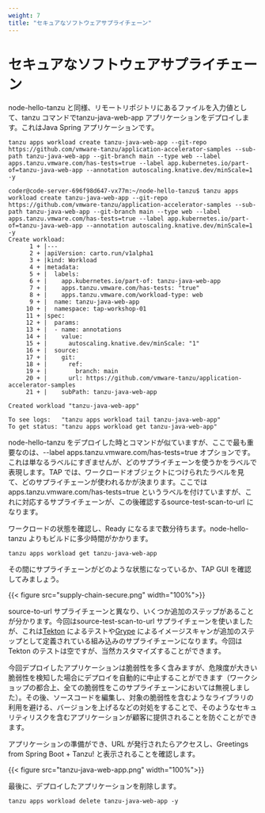 ```yaml
---
weight: 7
title: "セキュアなソフトウェアサプライチェーン"
---
```


# セキュアなソフトウェアサプライチェーン

node-hello-tanzu と同様、リモートリポジトリにあるファイルを入力値として、tanzu コマンドでtanzu-java-web-app アプリケーションをデプロイします。これはJava Spring アプリケーションです。

```shell
tanzu apps workload create tanzu-java-web-app --git-repo https://github.com/vmware-tanzu/application-accelerator-samples --sub-path tanzu-java-web-app --git-branch main --type web --label apps.tanzu.vmware.com/has-tests=true --label app.kubernetes.io/part-of=tanzu-java-web-app --annotation autoscaling.knative.dev/minScale=1 -y
```
```
coder@code-server-696f98d647-vx77m:~/node-hello-tanzu$ tanzu apps workload create tanzu-java-web-app --git-repo https://github.com/vmware-tanzu/application-accelerator-samples --sub-path tanzu-java-web-app --git-branch main --type web --label apps.tanzu.vmware.com/has-tests=true --label app.kubernetes.io/part-of=tanzu-java-web-app --annotation autoscaling.knative.dev/minScale=1 -y
Create workload:
      1 + |---
      2 + |apiVersion: carto.run/v1alpha1
      3 + |kind: Workload
      4 + |metadata:
      5 + |  labels:
      6 + |    app.kubernetes.io/part-of: tanzu-java-web-app
      7 + |    apps.tanzu.vmware.com/has-tests: "true"
      8 + |    apps.tanzu.vmware.com/workload-type: web
      9 + |  name: tanzu-java-web-app
     10 + |  namespace: tap-workshop-01
     11 + |spec:
     12 + |  params:
     13 + |  - name: annotations
     14 + |    value:
     15 + |      autoscaling.knative.dev/minScale: "1"
     16 + |  source:
     17 + |    git:
     18 + |      ref:
     19 + |        branch: main
     20 + |      url: https://github.com/vmware-tanzu/application-accelerator-samples
     21 + |    subPath: tanzu-java-web-app

Created workload "tanzu-java-web-app"

To see logs:   "tanzu apps workload tail tanzu-java-web-app"
To get status: "tanzu apps workload get tanzu-java-web-app"

```

node-hello-tanzu をデプロイした時とコマンドが似ていますが、ここで最も重要なのは、--label apps.tanzu.vmware.com/has-tests=true オプションです。これは単なるラベルにすぎませんが、どのサプライチェーンを使うかをラベルで表現します。TAP では、ワークロードオブジェクトにつけられたラベルを見て、どのサプライチェーンが使われるかが決まります。ここではapps.tanzu.vmware.com/has-tests=true というラベルを付けていますが、これに対応するサプライチェーンが、この後確認するsource-test-scan-to-url になります。

ワークロードの状態を確認し、Ready になるまで数分待ちます。node-hello-tanzu よりもビルドに多少時間がかかります。

```shell
tanzu apps workload get tanzu-java-web-app
```

その間にサプライチェーンがどのような状態になっているか、TAP GUI を確認してみましょう。

{{< figure src="supply-chain-secure.png" width="100%">}}

source-to-url サプライチェーンと異なり、いくつか追加のステップがあることが分かります。今回はsource-test-scan-to-url サプライチェーンを使いましたが、これは[Tekton](https://tekton.dev/) によるテストや[Grype](https://github.com/anchore/grype) によるイメージスキャンが追加のステップとして定義されている組み込みのサプライチェーンになります。今回はTekton のテストは空ですが、当然カスタマイズすることができます。

今回デプロイしたアプリケーションは脆弱性を多く含みますが、危険度が大きい脆弱性を検知した場合にデプロイを自動的に中止することができます（ワークショップの都合上、全ての脆弱性をこのサプライチェーンにおいては無視しました）。その後、ソースコードを編集し、対象の脆弱性を含むようなライブラリの利用を避ける、バージョンを上げるなどの対処をすることで、そのようなセキュリティリスクを含むアプリケーションが顧客に提供されることを防ぐことができます。

アプリケーションの準備ができ、URL が発行されたらアクセスし、Greetings from Spring Boot + Tanzu! と表示されることを確認します。

{{< figure src="tanzu-java-web-app.png" width="100%">}}

最後に、デプロイしたアプリケーションを削除します。

```shell
tanzu apps workload delete tanzu-java-web-app -y
```





